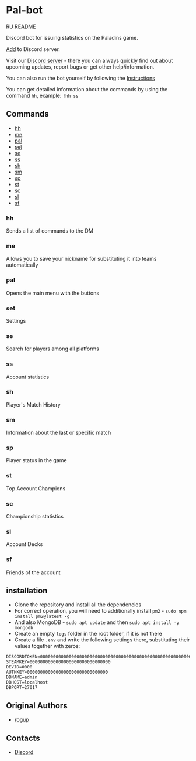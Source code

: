# Pal-bot

[RU README](https://github.com/rogap/Pal-bot/blob/master/README_RU.md)

Discord bot for issuing statistics on the Paladins game.

[Add](https://discordapp.com/oauth2/authorize?client_id=626327927050600448&permissions=2147534912&scope=bot%20applications.commands) to Discord server.

Visit our [Discord server](https://discord.gg/C2phgzTxH9) - there you can always quickly find out about upcoming updates, report bugs or get other help/information.

You can also run the bot yourself by following the [Instructions](#installation)

You can get detailed information about the commands by using the command `hh`, example: `!hh ss`

## Commands

* [hh](#hh)
* [me](#me)
* [pal](#pal)
* [set](#set)
* [se](#se)
* [ss](#ss)
* [sh](#sh)
* [sm](#sm)
* [sp](#sp)
* [st](#st)
* [sc](#sc)
* [sl](#sl)
* [sf](#sc)

### hh

Sends a list of commands to the DM

### me

Allows you to save your nickname for substituting it into teams automatically

### pal

Opens the main menu with the buttons

### set

Settings

### se

Search for players among all platforms

### ss

Account statistics

### sh

Player's Match History

### sm

Information about the last or specific match

### sp

Player status in the game

### st

Top Account Champions

### sc

Championship statistics

### sl

Account Decks

### sf

Friends of the account

## installation

* Clone the repository and install all the dependencies
* For correct operation, you will need to additionally install `pm2` - `sudo npm install pm2@latest -g`
* And also MongoDB - `sudo apt update` and then `sudo apt install -y mongodb`
* Create an empty `logs` folder in the root folder, if it is not there
* Create a file `.env` and write the following settings there, substituting their values together with zeros:

```
DISCORDTOKEN=00000000000000000000000000000000000000000000000000000000000
STEAMKEY=0000000000000000000000000000000
DEVID=0000
AUTHKEY=0000000000000000000000000000000
DBNAME=admin
DBHOST=localhost
DBPORT=27017
```

## Original Authors

* [rogup](https://github.com/rogap)

## Contacts

* [Discord](https://discord.gg/C2phgzTxH9)